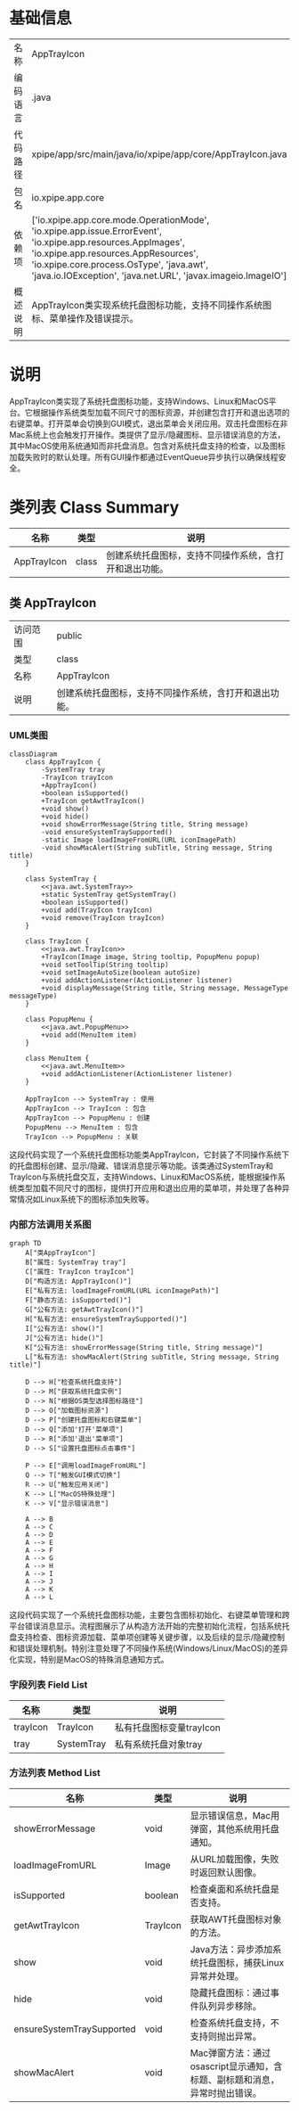 # 基础信息

|      |      |
|------|------|
| 名称 | AppTrayIcon |
| 编码语言 | .java |
| 代码路径 | xpipe/app/src/main/java/io/xpipe/app/core/AppTrayIcon.java |
| 包名 | io.xpipe.app.core |
| 依赖项 | ['io.xpipe.app.core.mode.OperationMode', 'io.xpipe.app.issue.ErrorEvent', 'io.xpipe.app.resources.AppImages', 'io.xpipe.app.resources.AppResources', 'io.xpipe.core.process.OsType', 'java.awt', 'java.io.IOException', 'java.net.URL', 'javax.imageio.ImageIO'] |
| 概述说明 | AppTrayIcon类实现系统托盘图标功能，支持不同操作系统图标、菜单操作及错误提示。 |

# 说明

AppTrayIcon类实现了系统托盘图标功能，支持Windows、Linux和MacOS平台。它根据操作系统类型加载不同尺寸的图标资源，并创建包含打开和退出选项的右键菜单。打开菜单会切换到GUI模式，退出菜单会关闭应用。双击托盘图标在非Mac系统上也会触发打开操作。类提供了显示/隐藏图标、显示错误消息的方法，其中MacOS使用系统通知而非托盘消息。包含对系统托盘支持的检查，以及图标加载失败时的默认处理。所有GUI操作都通过EventQueue异步执行以确保线程安全。

# 类列表 Class Summary

| 名称   | 类型  | 说明 |
|-------|------|-------------|
| AppTrayIcon | class | 创建系统托盘图标，支持不同操作系统，含打开和退出功能。 |



## 类 AppTrayIcon

|      |      |
|------|------|
| 访问范围 | public |
| 类型 | class |
| 名称 | AppTrayIcon |
| 说明 | 创建系统托盘图标，支持不同操作系统，含打开和退出功能。 |


### UML类图

```mermaid
classDiagram
    class AppTrayIcon {
        -SystemTray tray
        -TrayIcon trayIcon
        +AppTrayIcon()
        +boolean isSupported()
        +TrayIcon getAwtTrayIcon()
        +void show()
        +void hide()
        +void showErrorMessage(String title, String message)
        -void ensureSystemTraySupported()
        -static Image loadImageFromURL(URL iconImagePath)
        -void showMacAlert(String subTitle, String message, String title)
    }

    class SystemTray {
        <<java.awt.SystemTray>>
        +static SystemTray getSystemTray()
        +boolean isSupported()
        +void add(TrayIcon trayIcon)
        +void remove(TrayIcon trayIcon)
    }

    class TrayIcon {
        <<java.awt.TrayIcon>>
        +TrayIcon(Image image, String tooltip, PopupMenu popup)
        +void setToolTip(String tooltip)
        +void setImageAutoSize(boolean autoSize)
        +void addActionListener(ActionListener listener)
        +void displayMessage(String title, String message, MessageType messageType)
    }

    class PopupMenu {
        <<java.awt.PopupMenu>>
        +void add(MenuItem item)
    }

    class MenuItem {
        <<java.awt.MenuItem>>
        +void addActionListener(ActionListener listener)
    }

    AppTrayIcon --> SystemTray : 使用
    AppTrayIcon --> TrayIcon : 包含
    AppTrayIcon --> PopupMenu : 创建
    PopupMenu --> MenuItem : 包含
    TrayIcon --> PopupMenu : 关联
```

这段代码实现了一个系统托盘图标功能类AppTrayIcon，它封装了不同操作系统下的托盘图标创建、显示/隐藏、错误消息提示等功能。该类通过SystemTray和TrayIcon与系统托盘交互，支持Windows、Linux和MacOS系统，能根据操作系统类型加载不同尺寸的图标，提供打开应用和退出应用的菜单项，并处理了各种异常情况如Linux系统下的图标添加失败等。


### 内部方法调用关系图

```mermaid
graph TD
    A["类AppTrayIcon"]
    B["属性: SystemTray tray"]
    C["属性: TrayIcon trayIcon"]
    D["构造方法: AppTrayIcon()"]
    E["私有方法: loadImageFromURL(URL iconImagePath)"]
    F["静态方法: isSupported()"]
    G["公有方法: getAwtTrayIcon()"]
    H["私有方法: ensureSystemTraySupported()"]
    I["公有方法: show()"]
    J["公有方法: hide()"]
    K["公有方法: showErrorMessage(String title, String message)"]
    L["私有方法: showMacAlert(String subTitle, String message, String title)"]
    
    D --> H["检查系统托盘支持"]
    D --> M["获取系统托盘实例"]
    D --> N["根据OS类型选择图标路径"]
    D --> O["加载图标资源"]
    D --> P["创建托盘图标和右键菜单"]
    D --> Q["添加'打开'菜单项"]
    D --> R["添加'退出'菜单项"]
    D --> S["设置托盘图标点击事件"]
    
    P --> E["调用loadImageFromURL"]
    Q --> T["触发GUI模式切换"]
    R --> U["触发应用关闭"]
    K --> L["MacOS特殊处理"]
    K --> V["显示错误消息"]
    
    A --> B
    A --> C
    A --> D
    A --> E
    A --> F
    A --> G
    A --> H
    A --> I
    A --> J
    A --> K
    A --> L
```

这段代码实现了一个系统托盘图标功能，主要包含图标初始化、右键菜单管理和跨平台错误消息显示。流程图展示了从构造方法开始的完整初始化流程，包括系统托盘支持检查、图标资源加载、菜单项创建等关键步骤，以及后续的显示/隐藏控制和错误处理机制。特别注意处理了不同操作系统(Windows/Linux/MacOS)的差异化实现，特别是MacOS的特殊消息通知方式。

### 字段列表 Field List

| 名称  | 类型  | 说明 |
|-------|-------|------|
| trayIcon | TrayIcon | 私有托盘图标变量trayIcon |
| tray | SystemTray | 私有系统托盘对象tray |

### 方法列表 Method List

| 名称  | 类型  | 说明 |
|-------|-------|------|
| showErrorMessage | void | 显示错误信息，Mac用弹窗，其他系统用托盘通知。 |
| loadImageFromURL | Image | 从URL加载图像，失败时返回默认图像。 |
| isSupported | boolean | 检查桌面和系统托盘是否支持。 |
| getAwtTrayIcon | TrayIcon | 获取AWT托盘图标对象的方法。 |
| show | void | Java方法：异步添加系统托盘图标，捕获Linux异常并处理。 |
| hide | void | 隐藏托盘图标：通过事件队列异步移除。 |
| ensureSystemTraySupported | void | 检查系统托盘支持，不支持则抛出异常。 |
| showMacAlert | void | Mac弹窗方法：通过osascript显示通知，含标题、副标题和消息，异常时抛出错误。 |




